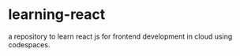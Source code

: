 # learning-react
a repository to learn react js for frontend development in cloud using codespaces.
